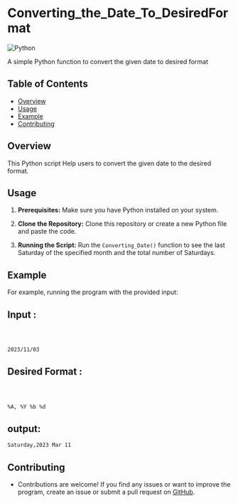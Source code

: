 # Converting_the_Date_To_DesiredFormat
![Python](https://img.shields.io/badge/python-3.9+-blue)

 

<p> A simple Python function to convert the given date to desired format </p>
</div>

 

## Table of Contents
- [Overview](#overview)
- [Usage](#usage)
- [Example](#example)
- [Contributing](#contributing)

 

## Overview

 

This Python script Help users to convert the given date to the desired format.

 

## Usage

 

1. **Prerequisites:** Make sure you have Python installed on your system.

 

2. **Clone the Repository:** Clone this repository or create a new Python file and paste the code.

 

3. **Running the Script:** Run the `Converting_Date()` function to see the last Saturday of the specified month and the total number of Saturdays.

 

## Example
  For example, running the program with the provided input:

 
## Input :
  ```bash

 

2023/11/03

  ```
## Desired Format : 
  ```bash

 

 %A, %Y %b %d

  ```
  ## output:

 

   ```bash
Saturday,2023 Mar 11
 

   ```

 

## Contributing
- <p>Contributions are welcome! If you find any issues or want to improve the program, create an issue or submit a pull request on <a href="https://github.com/VijayaVijayan/converting_the_Date_To_DesiredFormat.git">GitHub</a>.</p>



